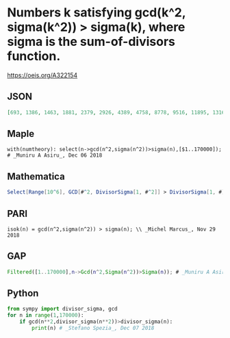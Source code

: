 # Numbers k satisfying gcd\(k^2, sigma\(k^2\)\) \> sigma\(k\), where sigma is the sum\-of\-divisors function\.
https://oeis.org/A322154
## JSON
```JSON
[693, 1386, 1463, 1881, 2379, 2926, 4389, 4758, 8778, 9516, 11895, 13167, 16653, 18018, 19032, 23790, 24180, 25641, 26169, 26334, 33306, 37271, 40443, 43890, 45201, 52668, 54717, 57057, 61380, 65835, 73150, 78507, 105336, 109725, 111813, 114114, 131670, 157014, 166530, 169959]
```
## Maple
```Maple
with(numtheory): select(n->gcd(n^2,sigma(n^2))>sigma(n),[$1..170000]); # _Muniru A Asiru_, Dec 06 2018
```
## Mathematica
```Mathematica
Select[Range[10^6], GCD[#^2, DivisorSigma[1, #^2]] > DivisorSigma[1, #] &]
```
## PARI
```PARI
isok(n) = gcd(n^2,sigma(n^2)) > sigma(n); \\ _Michel Marcus_, Nov 29 2018
```
## GAP
```GAP
Filtered([1..170000],n->Gcd(n^2,Sigma(n^2))>Sigma(n)); # _Muniru A Asiru_, Dec 06 2018
```
## Python
```Python
from sympy import divisor_sigma, gcd
for n in range(1,170000):
    if gcd(n**2,divisor_sigma(n**2))>divisor_sigma(n):
        print(n) # _Stefano Spezia_, Dec 07 2018
```
